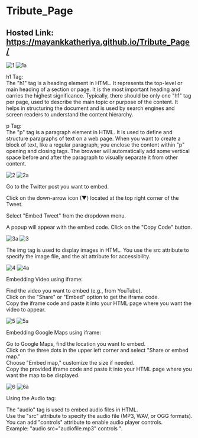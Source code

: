 # Tribute_Page
## Hosted Link: https://mayankkatheriya.github.io/Tribute_Page/
![1](https://github.com/Mayankkatheriya/Tribute_Page/assets/128832286/a83d6e3c-3e9f-451d-b578-6bc11fe3db36)
![1a](https://github.com/Mayankkatheriya/Tribute_Page/assets/128832286/64f2cb8e-bad2-4b67-853d-bbc55139ec44)

h1 Tag:<br>
The "h1" tag is a heading element in HTML. It represents the top-level or main heading of a section or page. It is the most important heading and carries the highest significance. Typically, there should be only one "h1" tag per page, used to describe the main topic or purpose of the content. It helps in structuring the document and is used by search engines and screen readers to understand the content hierarchy.

p Tag:<br>
The "p" tag is a paragraph element in HTML. It is used to define and structure paragraphs of text on a web page. When you want to create a block of text, like a regular paragraph, you enclose the content within "p" opening and closing tags. The browser will automatically add some vertical space before and after the paragraph to visually separate it from other content.

![2](https://github.com/Mayankkatheriya/Tribute_Page/assets/128832286/2aa9f0c8-8786-4d86-b89e-becc5b25f841)
![2a](https://github.com/Mayankkatheriya/Tribute_Page/assets/128832286/95c78988-f201-447c-9a73-e92726dca111)

Go to the Twitter post you want to embed.

Click on the down-arrow icon (︎▼) located at the top right corner of the Tweet.

Select "Embed Tweet" from the dropdown menu.

A popup will appear with the embed code. Click on the "Copy Code" button.



![3a](https://github.com/Mayankkatheriya/Tribute_Page/assets/128832286/0a2731ed-e142-4b35-8100-2d4dca11c680)
![3](https://github.com/Mayankkatheriya/Tribute_Page/assets/128832286/c957c260-5751-4192-b257-5308a23b7cc9)

The img tag is used to display images in HTML. You use the src attribute to specify the image file, and the alt attribute for accessibility.

![4](https://github.com/Mayankkatheriya/Tribute_Page/assets/128832286/a8f39f5b-dfc6-45db-a09d-6a9ea735622e)
![4a](https://github.com/Mayankkatheriya/Tribute_Page/assets/128832286/c4cdcb5f-6da9-4d9b-a286-6559a506f4f0)

Embedding Video using iframe:

Find the video you want to embed (e.g., from YouTube).<br>
Click on the "Share" or "Embed" option to get the iframe code.<br>
Copy the iframe code and paste it into your HTML page where you want the video to appear.<br>

![5](https://github.com/Mayankkatheriya/Tribute_Page/assets/128832286/38bebf81-2e52-4b0f-9f38-29d30f3033c8)
![5a](https://github.com/Mayankkatheriya/Tribute_Page/assets/128832286/6f34ab9d-7827-4f02-bfbf-cf995a122127)

Embedding Google Maps using iframe:

Go to Google Maps, find the location you want to embed.<br>
Click on the three dots in the upper left corner and select "Share or embed map."<br>
Choose "Embed map," customize the size if needed.<br>
Copy the provided iframe code and paste it into your HTML page where you want the map to be displayed.

![6](https://github.com/Mayankkatheriya/Tribute_Page/assets/128832286/f1bdb17d-f19a-496a-afd5-5860bcde5aa9)
![6a](https://github.com/Mayankkatheriya/Tribute_Page/assets/128832286/3ed7ad5b-7328-4b6b-815b-8c8a0115fe8e)

Using the Audio tag:

The "audio" tag is used to embed audio files in HTML.<br>
Use the "src" attribute to specify the audio file (MP3, WAV, or OGG formats).<br>
You can add "controls" attribute to enable audio player controls.<br>
Example: "audio src="audiofile.mp3" controls ".<br>
